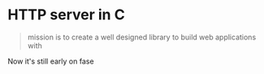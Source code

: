 # HTTP server in C

> mission is to create a well designed library to build web applications with

Now it's still early on fase
